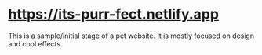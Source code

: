 # https://its-purr-fect.netlify.app

This is a sample/initial stage of a pet website. It is mostly focused on design and cool effects.
